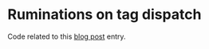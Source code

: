# Ruminations on tag dispatch

Code related to this [blog post](https://pixorblog.wordpress.com/2016/05/13/__trashed-4/) entry.

 
